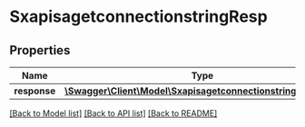 # SxapisagetconnectionstringResp

## Properties
Name | Type | Description | Notes
------------ | ------------- | ------------- | -------------
**response** | [**\Swagger\Client\Model\SxapisagetconnectionstringResponse**](SxapisagetconnectionstringResponse.md) |  | [optional] 

[[Back to Model list]](../README.md#documentation-for-models) [[Back to API list]](../README.md#documentation-for-api-endpoints) [[Back to README]](../README.md)


